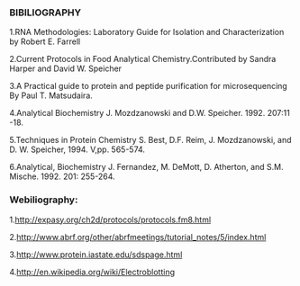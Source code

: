 ### BIBILIOGRAPHY
 

1.RNA Methodologies: Laboratory Guide for Isolation and Characterization by Robert E. Farrell


2.Current Protocols in Food Analytical Chemistry.Contributed by Sandra Harper and  David W. Speicher


3.A Practical guide to protein and peptide purification for microsequencing By Paul T. Matsudaira.


4.Analytical Biochemistry J. Mozdzanowski and D.W. Speicher. 1992. 207:11 -18.


5.Techniques in Protein Chemistry S. Best, D.F. Reim, J. Mozdzanowski, and D. W. Speicher, 1994.     V,pp. 565-574.


6.Analytical, Biochemistry J. Fernandez, M. DeMott, D. Atherton, and S.M. Mische. 1992. 201: 255-264.
 

 
### Webiliography:
 

1.http://expasy.org/ch2d/protocols/protocols.fm8.html


2.http://www.abrf.org/other/abrfmeetings/tutorial_notes/5/index.html


3.http://www.protein.iastate.edu/sdspage.html


4.http://en.wikipedia.org/wiki/Electroblotting
